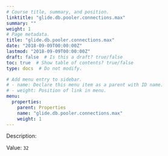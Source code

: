 ```yaml
---
# Course title, summary, and position.
linktitle: "glide.db.pooler.connections.max"
summary: ""
weight: 1
# Page metadata.
title: "glide.db.pooler.connections.max"
date: "2018-09-09T00:00:00Z"
lastmod: "2018-09-09T00:00:00Z"
draft: false  # Is this a draft? true/false
toc: true  # Show table of contents? true/false
type: docs  # Do not modify.

# Add menu entry to sidebar.
# - name: Declare this menu item as a parent with ID name.
# - weight: Position of link in menu.
menu:
  properties:
    parent: Properties
    name: "glide.db.pooler.connections.max"
    weight: 1
---
```


Description: 


Value: `32`
